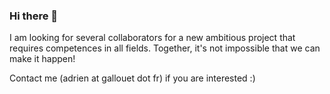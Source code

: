 ### Hi there 👋

I am looking for several collaborators for a new ambitious project that requires competences in all fields.
Together, it's not impossible that we can make it happen!

Contact me (adrien at gallouet dot fr) if you are interested :)
